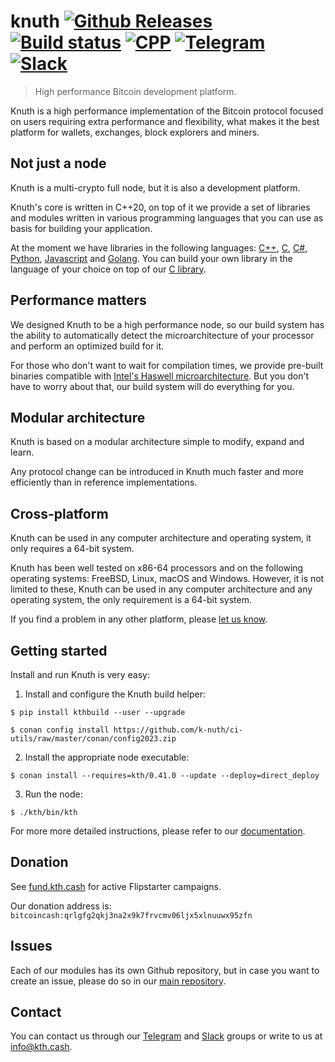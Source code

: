 <!-- <a target="_blank" href="http://semver.org">![Version][badge.version]</a> -->
<!-- <a target="_blank" href="https://cirrus-ci.com/github/k-nuth/node-exe">![Build Status][badge.Cirrus]</a> -->

# knuth <a target="_blank" href="https://github.com/k-nuth/node-exe/releases">![Github Releases][badge.release]</a> <a target="_blank" href="https://github.com/k-nuth/node-exe/actions">![Build status][badge.GithubActions]</a> <a href="#">![CPP][badge.cpp]</a> <a target="_blank" href="https://t.me/knuth_cash">![Telegram][badge.telegram]</a> <a target="_blank" href="https://k-nuth.slack.com/">![Slack][badge.slack]</a>

> High performance Bitcoin development platform.

Knuth is a high performance implementation of the Bitcoin protocol focused on users requiring extra performance and flexibility, what makes it the best platform for wallets, exchanges, block explorers and miners.

## Not just a node

Knuth is a multi-crypto full node, but it is also a development platform.

Knuth's core is written in C++20, on top of it we provide a set of libraries and modules written in various programming languages that you can use as basis for building your application.

At the moment we have libraries in the following languages: [C++](https://github.com/k-nuth/node), [C](https://github.com/k-nuth/c-api), [C#](https://github.com/k-nuth/cs-api), [Python](https://github.com/k-nuth/py-api), [Javascript](https://github.com/k-nuth/js-api) and [Golang](https://github.com/k-nuth/go-api).
You can build your own library in the language of your choice on top of our [C library](https://github.com/k-nuth/c-api).

## Performance matters

We designed Knuth to be a high performance node, so our build system has the ability to automatically detect the microarchitecture of your processor and perform an optimized build for it.

For those who don't want to wait for compilation times, we provide pre-built binaries compatible with [Intel's Haswell microarchitecture](https://en.wikipedia.org/wiki/Haswell_(microarchitecture)). But you don't have to worry about that, our build system will do everything for you.

## Modular architecture

Knuth is based on a modular architecture simple to modify, expand and learn.

Any protocol change can be introduced in Knuth much faster and more efficiently than in reference implementations.

## Cross-platform

Knuth can be used in any computer architecture and operating system, it only requires a 64-bit system.

Knuth has been well tested on x86-64 processors and on the following operating systems: FreeBSD, Linux, macOS and Windows. However, it is not limited to these, Knuth can be used in any computer architecture and any operating system, the only requirement is a 64-bit system.

If you find a problem in any other platform, please [let us know](https://github.com/k-nuth/kth/issues).

## Getting started

Install and run Knuth is very easy:

1. Install and configure the Knuth build helper:
```
$ pip install kthbuild --user --upgrade

$ conan config install https://github.com/k-nuth/ci-utils/raw/master/conan/config2023.zip
```

2. Install the appropriate node executable:

```
$ conan install --requires=kth/0.41.0 --update --deploy=direct_deploy

```

3. Run the node:

```
$ ./kth/bin/kth
```
For more more detailed instructions, please refer to our [documentation](https://kth.cash/docs/).

## Donation

See [fund.kth.cash](https://fund.kth.cash/) for active Flipstarter campaigns.

Our donation address is:
`bitcoincash:qrlgfg2qkj3na2x9k7frvcmv06ljx5xlnuuwx95zfn`

## Issues

Each of our modules has its own Github repository, but in case you want to create an issue, please do so in our [main repository](https://github.com/k-nuth/kth/issues).

## Contact

You can contact us through our [Telegram](https://t.me/knuth_cash) and [Slack](https://k-nuth.slack.com/) groups or write to us at info@kth.cash.


<!-- Links -->
[badge.Travis]: https://travis-ci.org/k-nuth/node-exe.svg?branch=master
[badge.Appveyor]: https://ci.appveyor.com/api/projects/status/github/k-nuth/node-exe?svg=true&branch=master
[badge.Cirrus]: https://api.cirrus-ci.com/github/k-nuth/node-exe.svg?branch=master
[badge.GithubActions]: https://img.shields.io/endpoint.svg?url=https%3A%2F%2Factions-badge.atrox.dev%2Fk-nuth%2Fnode-exe%2Fbadge&style=for-the-badge
[badge.version]: https://badge.fury.io/gh/k-nuth%2Fkth-node-exe.svg
[badge.release]: https://img.shields.io/github/v/release/k-nuth/node-exe?display_name=tag&style=for-the-badge&color=3b009b&logo=bitcoincash
[badge.cpp]: https://img.shields.io/badge/C++-20-blue.svg?logo=c%2B%2B&style=for-the-badge
[badge.telegram]: https://img.shields.io/badge/telegram-badge-blue.svg?logo=telegram&style=for-the-badge
[badge.slack]: https://img.shields.io/badge/slack-badge-orange.svg?logo=slack&style=for-the-badge

<!-- [badge.Gitter]: https://img.shields.io/badge/gitter-join%20chat-blue.svg -->

